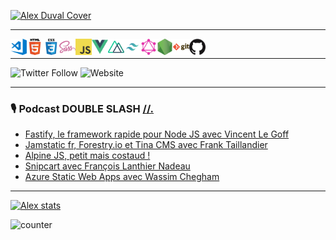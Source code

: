 [![Alex Duval Cover](https://res.cloudinary.com/dey128wj1/image/upload/v1594650260/cover_2x_vnypvx.png)][website]  

---

[<img align="left" alt="Visual Studio Code" width="26px" src="https://raw.githubusercontent.com/github/explore/80688e429a7d4ef2fca1e82350fe8e3517d3494d/topics/visual-studio-code/visual-studio-code.png" />][website]
[<img align="left" alt="HTML5" width="26px" src="https://raw.githubusercontent.com/github/explore/80688e429a7d4ef2fca1e82350fe8e3517d3494d/topics/html/html.png" />][website]
[<img align="left" alt="CSS3" width="26px" src="https://raw.githubusercontent.com/github/explore/80688e429a7d4ef2fca1e82350fe8e3517d3494d/topics/css/css.png" />][website]
[<img align="left" alt="Sass" width="26px" src="https://raw.githubusercontent.com/github/explore/80688e429a7d4ef2fca1e82350fe8e3517d3494d/topics/sass/sass.png" />][website]
[<img align="left" alt="JavaScript" width="26px" src="https://raw.githubusercontent.com/github/explore/80688e429a7d4ef2fca1e82350fe8e3517d3494d/topics/javascript/javascript.png" />][website]
[<img align="left" alt="Nuxt" width="26px" src="https://raw.githubusercontent.com/github/explore/80688e429a7d4ef2fca1e82350fe8e3517d3494d/topics/vue/vue.png" />][website]
[<img align="left" alt="nuxt" width="26px" src="https://raw.githubusercontent.com/github/explore/e94815998e4e0713912fed477a1f346ec04c3da2/topics/nuxt/nuxt.png" />][website]
[<img align="left" alt="Tailwind" width="26px" src="https://raw.githubusercontent.com/github/explore/e94815998e4e0713912fed477a1f346ec04c3da2/topics/tailwind/tailwind.png" />][website]
[<img align="left" alt="GraphQL" width="26px" src="https://raw.githubusercontent.com/github/explore/80688e429a7d4ef2fca1e82350fe8e3517d3494d/topics/graphql/graphql.png" />][website]
[<img align="left" alt="Node.js" width="26px" src="https://raw.githubusercontent.com/github/explore/80688e429a7d4ef2fca1e82350fe8e3517d3494d/topics/nodejs/nodejs.png" />][website]
[<img align="left" alt="Git" width="26px" src="https://raw.githubusercontent.com/github/explore/80688e429a7d4ef2fca1e82350fe8e3517d3494d/topics/git/git.png" />][website]
[<img align="left" alt="GitHub" width="26px" src="https://raw.githubusercontent.com/github/explore/78df643247d429f6cc873026c0622819ad797942/topics/github/github.png" />][website]

<br>

---

![Twitter Follow](https://img.shields.io/twitter/follow/xlanex6?color=1DA1F2&logo=twitter&style=for-the-badge)
![Website](https://img.shields.io/website?label=mindeset&style=for-the-badge&up_message=100%25%20bullshit%20FREE&url=http%3A%2F%2Fwww.alexduval.fr)

---

### :studio_microphone:  Podcast DOUBLE SLASH [//.][podcast]
<!-- BLOG-POST-LIST:START -->
- [Fastify, le framework rapide pour Node JS avec Vincent Le Goff](https://slash-podcast.fr/podcasts/fastify-node-js-open-source/)
- [Jamstatic fr, Forestry.io et Tina CMS avec Frank Taillandier](https://slash-podcast.fr/podcasts/jamstatic-fr-forestry/)
- [Alpine JS, petit mais costaud !](https://slash-podcast.fr/podcasts/javascript-alpine-js/)
- [Snipcart avec François Lanthier Nadeau](https://slash-podcast.fr/podcasts/e-commerce-snipcart/)
- [Azure Static Web Apps avec Wassim Chegham](https://slash-podcast.fr/podcasts/azure-static-web-app/)
<!-- BLOG-POST-LIST:END -->
---


[![Alex stats](https://xlanex6-github-stat-2tc369jgy.vercel.app/api?username=xlanex6)][website]


![counter](https://ennjgcps5pdut2y.m.pipedream.net)


[website]:https://www.alexduval.fr/?utm_campaign=ReadMe&utm_medium=img&utm_source=Github
[podcast]:https://bit.ly/3hcwGTq
